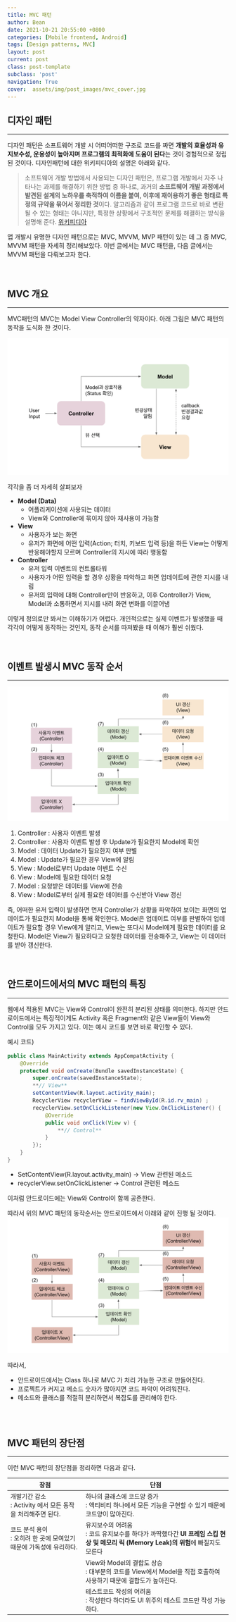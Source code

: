 ```yaml
---
title: MVC 패턴
author: Bean
date: 2021-10-21 20:55:00 +0800
categories: [Mobile frontend, Android]
tags: [Design patterns, MVC]
layout: post
current: post
class: post-template
subclass: 'post'
navigation: True
cover:  assets/img/post_images/mvc_cover.jpg
---
```



## 디자인 패턴
***

디자인 패턴은 소프트웨어 개발 시 어떠어떠한 구조로 코드를 짜면 **개발의 효율성과 유지보수성, 운용성이 높아지며 프로그램의 최적화에 도움이 된다**는 것이 경험적으로 정립된 것이다. 디자인패턴에 대한 위키피디아의 설명은 아래와 같다.
> 소프트웨어 개발 방법에서 사용되는 디자인 패턴은, 프로그램 개발에서 자주 나타나는 과제를 해결하기 위한 방법 중 하나로, 과거의 **소프트웨어 개발 과정에서 발견된 설계의 노하우를 축적하여 이름을 붙여, 이후에 재이용하기 좋은 형태로 특정의 규약을 묶어서 정리한 것**이다. 알고리즘과 같이 프로그램 코드로 바로 변환될 수 있는 형태는 아니지만, 특정한 상황에서 구조적인 문제를 해결하는 방식을 설명해 준다. [위키피디아](https://ko.wikipedia.org/wiki/%EB%94%94%EC%9E%90%EC%9D%B8_%ED%8C%A8%ED%84%B4)


앱 개발시 유명한 디자인 패턴으로는 MVC, MVVM, MVP 패턴이 있는 데 그 중 MVC, MVVM 패턴을 자세히 정리해보았다. 이번 글에서는 MVC 패턴을, 다음 글에서는 MVVM 패턴을 다뤄보고자 한다.
\
&nbsp;
\
&nbsp;
## MVC 개요
***

MVC패턴의 MVC는 Model View Controller의 약자이다. 아래 그림은 MVC 패턴의 동작을 도식화 한 것이다.

![MVC1](assets/img/post_images/mvc1.png)

각각을 좀 더 자세히 살펴보자
- **Model (Data)**
    - 어플리케이션에 사용되는 데이터
    - View와 Controller에 묶이지 않아 재사용이 가능함
- **View**
    - 사용자가 보는 화면
    - 유저가 화면에 어떤 입력(Action; 터치, 키보드 입력 등)을 하든 View는 어떻게 반응해야할지 모르며 Controller의 지시에 따라 행동함
- **Controller**
    - 유저 입력 이벤트의 컨트롤타워
    - 사용자가 어떤 입력을 할 경우 상황을 파악하고 화면 업데이트에 관한 지시를 내림
    - 유저의 입력에 대해 Controller만이 반응하고, 이후 Controller가 View, Model과 소통하면서 지시를 내려 화면 변화를 이끌어냄

이렇게 정의로만 봐서는 이해하기가 어렵다. 개인적으로는 실제 이벤트가 발생했을 때 각각이 어떻게 동작하는 것인지, 동작 순서를 따져봤을 때 이해가 훨씬 쉬웠다.
\
&nbsp;
\
&nbsp;
## 이벤트 발생시 MVC 동작 순서
***

![MVC2](assets/img/post_images/mvc2.png)

1. Controller : 사용자 이벤트 발생
2. Controller : 사용자 이벤트 발생 후 Update가 필요한지 Model에 확인
3. Model : 데이터 Update가 필요한지 여부 판별
4. Model : Update가 필요한 경우 View에 알림
5. View : Model로부터 Update 이벤트 수신
6. View : Model에 필요한 데이터 요청
7. Model : 요청받은 데이터를 View에 전송
8. View : Model로부터 실제 필요한 데이터를 수신받아 View 갱신

즉, 어떠한 유저 입력이 발생하면 먼저 Controller가 상황을 파악하여 보이는 화면의 업데이트가 필요한지 Model을 통해 확인한다. Model은 업데이트 여부를 판별하여 업데이트가 필요할 경우 View에게 알리고, View는 또다시 Model에게 필요한 데이터를 요청한다. Model은 View가 필요하다고 요청한 데이터를 전송해주고, View는 이 데이터를 받아 갱신한다.
\
&nbsp;
\
&nbsp;
## 안드로이드에서의 MVC 패턴의 특징
***

웹에서 적용된 MVC는 View와 Control이 완전히 분리된 상태를 의미한다. 하지만 안드로이드에서는 특징적이게도 Activity 혹은 Fragment와 같은 View들이 View와 Control을 모두 가지고 있다. 이는 예시 코드를 보면 바로 확인할 수 있다.

예시 코드)

```java
public class MainActivity extends AppCompatActivity {
    @Override
    protected void onCreate(Bundle savedInstanceState) {
        super.onCreate(savedInstanceState);
        **// View**
        setContentView(R.layout.activity_main);
        RecyclerView recyclerView = findViewById(R.id.rv_main) ;
        recyclerView.setOnClickListener(new View.OnClickListener() {
            @Override
            public void onClick(View v) {
                **// Control**
            }
        });
    }
}
```

- SetContentView(R.layout.activity_main) -> View 관련된 메소드
- recyclerView.setOnClickListener -> Control 관련된 메소드

이처럼 안드로이드에는 View와 Control이 함께 공존한다.

따라서 위의 MVC 패턴의 동작순서는 안드로이드에서 아래와 같이 진행 될 것이다.
![MVC3](assets/img/post_images/mvc3.png)

따라서,

- 안드로이드에서는 Class 하나로 MVC 가 처리 가능한 구조로 만들어진다.
- 프로젝트가 커지고 메소드 숫자가 많아지면 코드 파악이 어려워진다.
- 메소드와 클래스를 적절히 분리하면서 복잡도를 관리해야 한다.

\
&nbsp;

## MVC 패턴의 장단점
***

이런 MVC 패턴의 장단점을 정리하면 다음과 같다.

|장점|단점|
|---|---|
|개발기간 감소<br />: Activity 에서 모든 동작을 처리해주면 된다.|하나의 클래스에 코드양 증가<br />: 액티비티 하나에서 모든 기능을 구현할 수 있기 때문에 코드양이 많아진다.
|코드 분석 용이<br />: 오히려 한 곳에 모여있기 때문에 가독성에 유리하다.| 유지보수의 어려움<br />: 코드 유지보수를 하다가 까딱했다간 **UI 프레임 스킵 현상 및 메모리 릭 (Memory Leak)의 위험**에 빠질지도 모른다
||View와 Model의 결합도 상승<br />: 대부분의 코드를 View에서 Model을 직접 호출하여 사용하기 때문에 결합도가 높아진다.
||테스트코드 작성의 어려움<br />: 작성한다 하더라도 UI 위주의 테스트 코드만 작성 가능하다.
